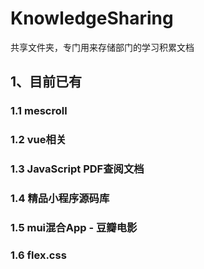 # KnowledgeSharing
共享文件夹，专门用来存储部门的学习积累文档

## 1、目前已有
### 1.1 mescroll
### 1.2 vue相关
### 1.3 JavaScript PDF查阅文档
### 1.4 精品小程序源码库
### 1.5 mui混合App - 豆瓣电影
### 1.6 flex.css

